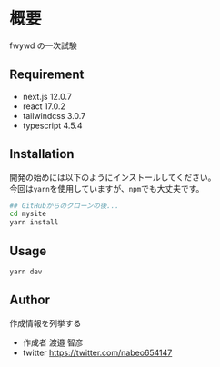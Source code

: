 # 概要

fwywd の一次試験

## Requirement

- next.js 12.0.7
- react 17.0.2
- tailwindcss 3.0.7
- typescript 4.5.4

## Installation

開発の始めには以下のようにインストールしてください。<br>
今回は`yarn`を使用していますが、`npm`でも大丈夫です。

```bash
## GitHubからのクローンの後...
cd mysite
yarn install
```

## Usage

```bash
yarn dev
```

## Author

作成情報を列挙する

- 作成者 渡邉 智彦
- twitter https://twitter.com/nabeo654147
